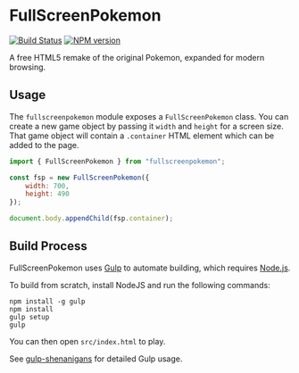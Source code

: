<!-- {{Top}} -->
# FullScreenPokemon
[![Build Status](https://travis-ci.org/FullScreenShenanigans/FullScreenPokemon.svg?branch=master)](https://travis-ci.org/FullScreenShenanigans/FullScreenPokemon)
[![NPM version](https://badge.fury.io/js/fullscreenpokemon.svg)](http://badge.fury.io/js/fullscreenpokemon)

A free HTML5 remake of the original Pokemon, expanded for modern browsing.
<!-- {{/Top}} -->

## Usage

The `fullscreenpokemon` module exposes a `FullScreenPokemon` class.
You can create a new game object by passing it `width` and `height` for a screen size.
That game object will contain a `.container` HTML element which can be added to the page.

```javascript
import { FullScreenPokemon } from "fullscreenpokemon";

const fsp = new FullScreenPokemon({
    width: 700,
    height: 490
});

document.body.appendChild(fsp.container);
```

<!-- {{Builds}} -->
## Build Process

FullScreenPokemon uses [Gulp](http://gulpjs.com/) to automate building, which requires [Node.js](http://node.js.org).

To build from scratch, install NodeJS and run the following commands:

```
npm install -g gulp
npm install
gulp setup
gulp
```

You can then open `src/index.html` to play.

See [gulp-shenanigans](https://github.com/FullScreenShenanigans/gulp-shenanigans) for detailed Gulp usage.
<!-- {{/Builds}} -->
